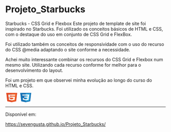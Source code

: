 # Projeto_Starbucks

Starbucks - CSS Grid e Flexbox
Este projeto de template de site foi inspirado no Starbucks. Foi utilizado os conceitos básicos de HTML e CSS, com o destaque do uso em conjunto de CSS Grid e FlexBox.

Foi utilizado também os conceitos de responsividade com o uso do recurso do CSS @media adaptando o site conforme a necessidade.

Achei muito interessante combinar os recursos do CSS Grid e Flexbox num mesmo site. Utilizando cada recurso conforme for melhor para o desenvolvimento do layout.

Foi um projeto em que observei minha evolução ao longo do curso do HTML e CSS.

<a target="_blank" rel="noopener noreferrer nofollow" href="https://raw.githubusercontent.com/devicons/devicon/master/icons/html5/html5-original.svg"><img align="center" alt="HTML" height="30" width="40" src="https://raw.githubusercontent.com/devicons/devicon/master/icons/html5/html5-original.svg" style="max-width: 100%;"></a>
  <a target="_blank" rel="noopener noreferrer nofollow" href="https://raw.githubusercontent.com/devicons/devicon/master/icons/css3/css3-original.svg"><img align="center" alt="CSS" height="30" width="40" src="https://raw.githubusercontent.com/devicons/devicon/master/icons/css3/css3-original.svg" style="max-width: 100%;"></a>
  
<hr>

Disponível em:

https://sevengusta.github.io/Projeto_Starbucks/
